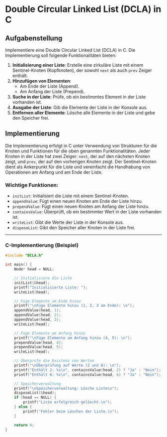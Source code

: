 # Double Circular Linked List (DCLA) in C

## Aufgabenstellung

Implementiere eine Double Circular Linked List (DCLA) in C. Die Implementierung soll folgende Funktionalitäten bieten:

1. **Initialisierung einer Liste**: Erstelle eine zirkuläre Liste mit einem Sentinel-Knoten (Kopfknoten), der sowohl `next` als auch `prev` Zeiger enthält.
2. **Hinzufügen von Elementen**:
   - Am Ende der Liste (Append).
   - Am Anfang der Liste (Prepend).
3. **Suche in der Liste**: Prüfe, ob ein bestimmtes Element in der Liste vorhanden ist.
4. **Ausgabe der Liste**: Gib die Elemente der Liste in der Konsole aus.
5. **Entfernen aller Elemente**: Lösche alle Elemente in der Liste und gebe den Speicher frei.

## Implementierung

Die Implementierung erfolgt in C unter Verwendung von Strukturen für die Knoten und Funktionen für die oben genannten Funktionalitäten. Jeder Knoten in der Liste hat zwei Zeiger: `next`, der auf den nächsten Knoten zeigt, und `prev`, der auf den vorherigen Knoten zeigt. Der Sentinel-Knoten dient als Ankerpunkt für die Liste und vereinfacht die Handhabung von Operationen am Anfang und am Ende der Liste.

### Wichtige Funktionen:

- `initList`: Initialisiert die Liste mit einem Sentinel-Knoten.
- `appendValue`: Fügt einen neuen Knoten am Ende der Liste hinzu.
- `prependValue`: Fügt einen neuen Knoten am Anfang der Liste hinzu.
- `containsValue`: Überprüft, ob ein bestimmter Wert in der Liste vorhanden ist.
- `writeList`: Gibt die Werte der Liste in der Konsole aus.
- `disposeList`: Gibt den Speicher aller Knoten in der Liste frei.

---

### C-Implementierung (Beispiel)

```c
#include "DCLA.h"

int main() {
    Node* head = NULL;

    // Initialisiere die Liste
    initList(&head);
    printf("Initialisierte Liste: ");
    writeList(head);

    // Füge Elemente am Ende hinzu
    printf("\nFüge Elemente hinzu (1, 2, 3 am Ende): \n");
    appendValue(head, 1);
    appendValue(head, 2);
    appendValue(head, 3);
    writeList(head);

    // Füge Elemente am Anfang hinzu
    printf("\nFüge Elemente am Anfang hinzu (4, 5): \n");
    prependValue(head, 4);
    prependValue(head, 5);
    writeList(head);

    // Überprüfe die Existenz von Werten
    printf("\nÜberprüfung auf Werte (2 und 6): \n");
    printf("Enthält 2: %s\n", containsValue(head, 2) ? "Ja" : "Nein");
    printf("Enthält 6: %s\n", containsValue(head, 6) ? "Ja" : "Nein");

    // Speicherverwaltung
    printf("\nSpeicherverwaltung: Lösche Liste\n");
    disposeList(&head);
    if (head == NULL) {
        printf("Liste erfolgreich gelöscht.\n");
    } else {
        printf("Fehler beim Löschen der Liste.\n");
    }

    return 0;
}
```